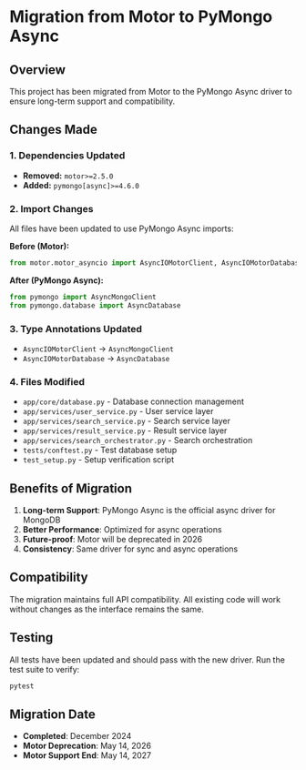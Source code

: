 # Migration from Motor to PyMongo Async

## Overview

This project has been migrated from Motor to the PyMongo Async driver to ensure long-term support and compatibility.

## Changes Made

### 1. Dependencies Updated

- **Removed:** `motor>=2.5.0`
- **Added:** `pymongo[async]>=4.6.0`

### 2. Import Changes

All files have been updated to use PyMongo Async imports:

**Before (Motor):**

```python
from motor.motor_asyncio import AsyncIOMotorClient, AsyncIOMotorDatabase
```

**After (PyMongo Async):**

```python
from pymongo import AsyncMongoClient
from pymongo.database import AsyncDatabase
```

### 3. Type Annotations Updated

- `AsyncIOMotorClient` → `AsyncMongoClient`
- `AsyncIOMotorDatabase` → `AsyncDatabase`

### 4. Files Modified

- `app/core/database.py` - Database connection management
- `app/services/user_service.py` - User service layer
- `app/services/search_service.py` - Search service layer
- `app/services/result_service.py` - Result service layer
- `app/services/search_orchestrator.py` - Search orchestration
- `tests/conftest.py` - Test database setup
- `test_setup.py` - Setup verification script

## Benefits of Migration

1. **Long-term Support**: PyMongo Async is the official async driver for MongoDB
2. **Better Performance**: Optimized for async operations
3. **Future-proof**: Motor will be deprecated in 2026
4. **Consistency**: Same driver for sync and async operations

## Compatibility

The migration maintains full API compatibility. All existing code will work without changes as the interface remains the same.

## Testing

All tests have been updated and should pass with the new driver. Run the test suite to verify:

```bash
pytest
```

## Migration Date

- **Completed**: December 2024
- **Motor Deprecation**: May 14, 2026
- **Motor Support End**: May 14, 2027
